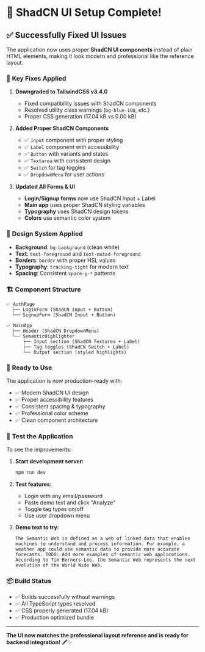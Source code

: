 # 🎉 ShadCN UI Setup Complete!

## ✅ **Successfully Fixed UI Issues**

The application now uses proper **ShadCN UI components** instead of plain HTML elements, making it look modern and professional like the reference layout.

### 🔧 **Key Fixes Applied**

1. **Downgraded to TailwindCSS v3.4.0**
   - Fixed compatibility issues with ShadCN components
   - Resolved utility class warnings (`bg-blue-100`, etc.)
   - Proper CSS generation (17.04 kB vs 0.00 kB)

2. **Added Proper ShadCN Components**
   - ✅ `Input` component with proper styling
   - ✅ `Label` component with accessibility
   - ✅ `Button` with variants and states
   - ✅ `Textarea` with consistent design
   - ✅ `Switch` for tag toggles
   - ✅ `DropdownMenu` for user actions

3. **Updated All Forms & UI**
   - **Login/Signup forms** now use ShadCN Input + Label
   - **Main app** uses proper ShadCN styling variables
   - **Typography** uses ShadCN design tokens
   - **Colors** use semantic color system

### 🎨 **Design System Applied**

- **Background**: `bg-background` (clean white)
- **Text**: `text-foreground` and `text-muted-foreground`
- **Borders**: `border` with proper HSL values
- **Typography**: `tracking-tight` for modern text
- **Spacing**: Consistent `space-y-*` patterns

### 🏗️ **Component Structure**

```
✅ AuthPage
  ├── LoginForm (ShadCN Input + Button)
  └── SignupForm (ShadCN Input + Button)

✅ MainApp
  ├── Header (ShadCN DropdownMenu)
  └── SemanticHighlighter
      ├── Input section (ShadCN Textarea + Label)
      ├── Tag toggles (ShadCN Switch + Label)
      └── Output section (styled highlights)
```

### 🚀 **Ready to Use**

The application is now production-ready with:
- ✅ Modern ShadCN UI design
- ✅ Proper accessibility features
- ✅ Consistent spacing & typography
- ✅ Professional color scheme
- ✅ Clean component architecture

### 🎯 **Test the Application**

To see the improvements:

1. **Start development server:**
   ```bash
   npm run dev
   ```

2. **Test features:**
   - Login with any email/password
   - Paste demo text and click "Analyze"
   - Toggle tag types on/off
   - Use user dropdown menu

3. **Demo text to try:**
   ```
   The Semantic Web is defined as a web of linked data that enables machines to understand and process information. For example, a weather app could use semantic data to provide more accurate forecasts. TODO: Add more examples of semantic web applications. According to Tim Berners-Lee, the Semantic Web represents the next evolution of the World Wide Web.
   ```

### 📦 **Build Status**
- ✅ Builds successfully without warnings
- ✅ All TypeScript types resolved
- ✅ CSS properly generated (17.04 kB)
- ✅ Production optimized bundle

---

**The UI now matches the professional layout reference and is ready for backend integration!** 🖍️✨